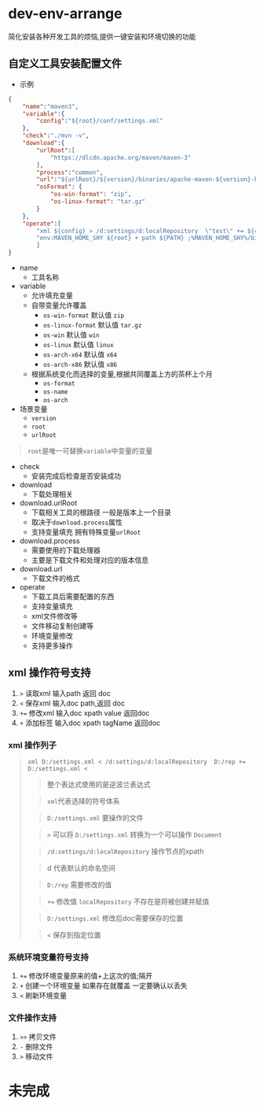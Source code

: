 # dev-env-arrange
简化安装各种开发工具的烦恼,提供一键安装和环境切换的功能

## 自定义工具安装配置文件

- 示例 

```json
{
    "name":"maven3",
    "variable":{
        "config":"${root}/conf/settings.xml"
    },
    "check":"./mvn -v",
    "download":{
        "urlRoot":[
            "https://dlcdn.apache.org/maven/maven-3"
        ],
        "process":"common",
        "url":"${urlRoot}/${version}/binaries/apache-maven-${version}-bin.${osFormat}",
        "osFormat": {
            "os-win-format": "zip",
            "os-linux-format": "tar.gz"
        }
    },
    "operate":[
        "xml ${config} > /d:settings/d:localRepository  \"test\" += ${config} <",
        "env:MAVEN_HOME_SHY ${root} + path ${PATH} ;%MAVEN_HOME_SHY%/bin +="
        ]
}
```
- name
  - 工具名称 
- variable
  - 允许填充变量
  - 自带变量允许覆盖
    - `os-win-format` 默认值 `zip`
    - `os-linux-format` 默认值 `tar.gz`
    - `os-win` 默认值 `win`
    - `os-linux` 默认值 `linux`
    - `os-arch-x64` 默认值 `x64`
    - `os-arch-x86` 默认值 `x86`
  - 根据系统变化而选择的变量,根据共同覆盖上方的茶杯上个月
    - `os-format`
    - `os-name`
    - `os-arch`
- 场景变量
  - `version`
  - `root`
  - `urlRoot`

> `root`是唯一可替换`variable`中变量的变量
    
- check
  - 安装完成后检查是否安装成功
- download 
  - 下载处理相关
- download.urlRoot
  - 下载相关工具的根路径 一般是版本上一个目录
  - 取决于`download.process`属性
  - 支持变量填充 拥有特殊变量`urlRoot`
- download.process
  - 需要使用的下载处理器
  - 主要是下载文件和处理对应的版本信息
- download.url
  - 下载文件的格式
- operate
  - 下载工具后需要配置的东西
  - 支持变量填充
  - xml文件修改等
  - 文件移动复制创建等
  - 环境变量修改
  - 支持更多操作

## xml 操作符号支持

1. `>`   读取xml  输入path     返回 doc
2. `<`   保存xml  输入doc path,返回 doc 
3. `+=`  修改xml  输入doc xpath value 返回doc
4. `+`   添加标签  输入doc xpath tagName 返回doc 

### xml 操作列子
> `xml D:/settings.xml < /d:settings/d:localRepository  D:/rep += D:/settings.xml <`
>> 整个表达式使用的是逆波兰表达式 
> 
>> `xml`代表选择的符号体系 
> 
>> `D:/settings.xml` 要操作的文件
> 
>> `>` 可以将 `D:/settings.xml` 转换为一个可以操作 `Document`
> 
>> `/d:settings/d:localRepository` 操作节点的xpath
> 
>> d 代表默认的命名空间
> 
>> `D:/rep` 需要修改的值
> 
>> `+=` 修改值 `localRepository` 不存在是将被创建并赋值
> 
>> `D:/settings.xml` 修改后doc需要保存的位置
> 
>> `<` 保存到指定位置

### 系统环境变量符号支持

1. `+=` 修改环境变量原来的值+上这次的值;隔开
2. `+`  创建一个环境变量 如果存在就覆盖 一定要确认以丢失
3.  `<` 刷新环境变量

### 文件操作支持

1. `>>` 拷贝文件
2. `-`  删除文件
3.  `>` 移动文件

# 未完成